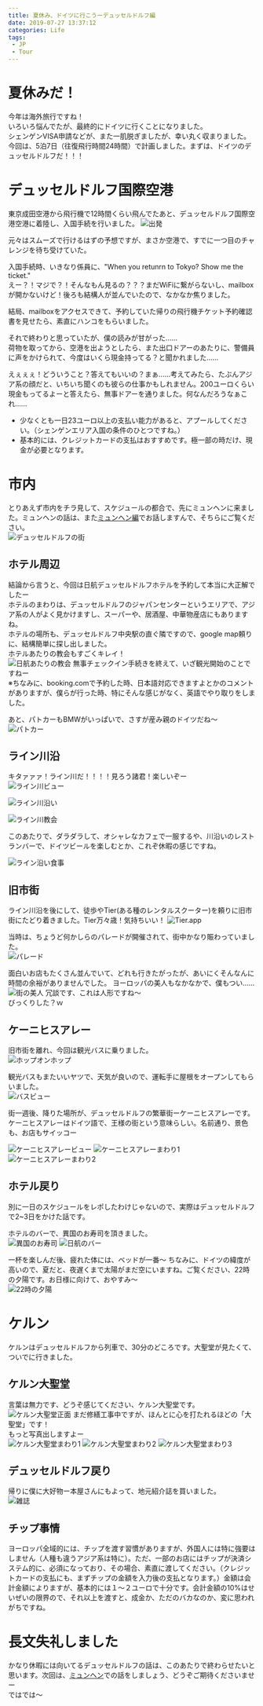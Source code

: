 ```yaml
---
title: 夏休み、ドイツに行こうーデュッセルドルフ編
date: 2019-07-27 13:37:12
categories: Life
tags: 
 - JP
 - Tour
---
```


# 夏休みだ！
今年は海外旅行ですね！  
いろいろ悩んでたが、最終的にドイツに行くことになりました。  
シェンゲンVISA申請などが、また一肌脱ぎましたが、幸い丸く収まりました。  
今回は、5泊7日（往復飛行時間24時間）で計画しました。まずは、ドイツのデュッセルドルフだ！！！
<!--more-->

# デュッセルドルフ国際空港
東京成田空港から飛行機で12時間くらい飛んでたあと、デュッセルドルフ国際空港空港に着陸し、入国手続を行いました。
![出発](http://wx2.sinaimg.cn/large/735d420agy1g5fuvyaoxwj21400u0tk0.jpg)  

元々はスムーズで行けるはずの予想ですが、まさか空港で、すでに一つ目のチャレンジを待ち受けていた。

入国手続時、いきなり係員に、"When you retunrn to Tokyo? Show me the ticket."  
えー？！マジで？！そんなもん見るの？？？まだWiFiに繋がらないし、mailboxが開かないけど！後ろも結構人が並んでいたので、なかなか焦りました。  

結局、mailboxをアクセスできて、予約していた帰りの飛行機チケット予約確認書を見せたら、素直にハンコをもらいました。  

それで終わりと思っていたが、僕の読みが甘がった......  
荷物を取ってから、空港を出ようとしたら、また出口ドアーのあたりに、警備員に声をかけられて、今度はいくら現金持ってる？と聞かれました......

えぇぇぇ！どういうこと？答えてもいいの？まぁ......考えてみたら、たぶんアジア系の顔だと、いちいち聞くのも彼らの仕事かもしれません。200ユーロくらい現金もってるよーと答えたら、無事ドアーを通りました。何なんだろうなぁこれ......  

- 少なくとも一日23ユーロ以上の支払い能力があると、アプールしてください。（シェンゲンエリア入国の条件のひとつですね。）
- 基本的には、クレジットカードの支払はおすすめです。極一部の時だけ、現金が必要となります。  

# 市内
とりあえず市内をチラ見して、スケジュールの都合で、先にミュンヘンに来ました。ミュンヘンの話は、また[ミュンヘン編](https://kuritan.github.io/2019/07/27/%E5%A4%8F%E4%BC%91%E3%81%BF%E3%80%81%E3%83%89%E3%82%A4%E3%83%84%E3%81%AB%E8%A1%8C%E3%81%93%E3%81%86%E3%83%BC%E3%83%9F%E3%83%A5%E3%83%B3%E3%83%98%E3%83%B3%E7%B7%A8/)でお話しますんで、そちらにご覧ください。  
![デュッセルドルフの街](http://wx2.sinaimg.cn/large/735d420agy1g5fv1ae7a1j22io1w04qq.jpg)

## ホテル周辺
結論から言うと、今回は日航デュッセルドルフホテルを予約して本当に大正解でしたー  
ホテルのまわりは、デュッセルドルフのジャパンセンターというエリアで、アジア系の人がよく見かけますし、スーパーや、居酒屋、中華物産店にもありますね。  
ホテルの場所も、デュッセルドルフ中央駅の直ぐ隣ですので、google map頼りに、結構簡単に探し出しました。  
ホテルあたりの教会もすごくキレイ！  
![日航あたりの教会](http://wx3.sinaimg.cn/mw690/735d420agy1g5fxl2anjkj22c03407wk.jpg)
無事チェックイン手続きを終えて、いざ観光開始のことですねー  
※ちなみに、booking.comで予約した時、日本語対応できますよとかのコメントがありますが、僕らが行った時、特にそんな感じがなく、英語でやり取りをしました。

あと、パトカーもBMWがいっぱいで、さすが産み親のドイツだね〜  
![パトカー](http://wx1.sinaimg.cn/large/735d420agy1g5fveelye0j21d61b21kx.jpg)
## ライン川沿
キタァァァ！ライン川だ！！！！見ろう諸君！楽しいぞー  
![ライン川ビュー](http://wx1.sinaimg.cn/large/735d420agy1g5fvh1ytmxj22io1w0e81.jpg)

![ライン川沿い](http://wx3.sinaimg.cn/large/735d420agy1g5fvjz8qruj22io1w04qq.jpg)

![ライン川教会](http://wx1.sinaimg.cn/large/735d420agy1g5fvl30pxsj21w02iox6p.jpg)

このあたりで、ダラダラして、オシャレなカフェで一服するや、川沿いのレストランバーで、ドイツビールを楽しむとか、これぞ休暇の感じですね。

![ライン沿い食事](http://wx1.sinaimg.cn/large/735d420agy1g5fwlnywy0j23402c01kz.jpg)
## 旧市街
ライン川沿を後にして、徒歩やTier(ある種のレンタルスクーター)を頼りに旧市街にたどり着きました。Tier万々歳！気持ちいい！
![Tier.app](https://handy.de/magazin/wp-content/uploads/2019/06/tier-e-scooter-duesseldorf.jpg)

当時は、ちょうど何かしらのパレードが開催されて、街中かなり賑わっていました。  
![パレード](http://wx4.sinaimg.cn/large/735d420agy1g5fvzkej7dj22io1w01kz.jpg)

面白いお店もたくさん並んでいて、どれも行きたがったが、あいにくそんなんに時間の余裕がありませんでした。
ヨーロッパの美人もなかなかで、僕もつい......
![街の美人](http://wx1.sinaimg.cn/large/735d420agy1g5fw21nabbj20rs0kuhdt.jpg)
冗談です、これは人形ですね〜  
びっくりした？ｗ
## ケーニヒスアレー
旧市街を離れ、今回は観光バスに乗りました。  
![ホップオンホップ](http://wx4.sinaimg.cn/large/735d420agy1g5fw8x9fqvj22io1w0kjm.jpg)

観光バスもまたいいヤツで、天気が良いので、運転手に屋根をオープンしてもらいました。  
![バスビュー](http://wx2.sinaimg.cn/large/735d420agy1g5fwct69erj22io1w0b2a.jpg)

街一週後、降りた場所が、デュッセルドルフの繁華街ーケーニヒスアレーです。ケーニヒスアレーはドイツ語で、王様の街という意味らしい。名前通り、景色も、お店もサイッコー

![ケーニヒスアレービュー](http://wx4.sinaimg.cn/mw690/735d420agy1g5fwj81qsgj23402c0b2e.jpg)
![ケーニヒスアレーまわり1](http://wx4.sinaimg.cn/large/735d420agy1g5fwk8b5k6j23402c07wj.jpg)
![ケーニヒスアレーまわり2](http://wx4.sinaimg.cn/mw690/735d420agy1g5fx02aknej23402c0qv6.jpg)
## ホテル戻り
別に一日のスケジュールをレポしたわけじゃないので、実際はデュッセルドルフで2~3日をかけた話です。

ホテルのバーで、異国のお寿司を頂きました。  
![異国のお寿司](http://wx4.sinaimg.cn/large/735d420agy1g5fwq71bt4j23402c0u0z.jpg)
![日航のバー](http://wx3.sinaimg.cn/large/735d420agy1g5fwr2qwl0j23402c01kz.jpg)

一杯を楽しんだ後、疲れた体には、ベッドが一番〜
ちなみに、ドイツの緯度が高いので、夏だと、夜遅くまで太陽がまだ空にいますね。ご覧ください、22時の夕陽です。お日様に向けて、おやすみ〜  
![22時の夕陽](http://wx2.sinaimg.cn/large/735d420agy1g5fwuhe9g2j21400u0ade.jpg)
# ケルン
ケルンはデュッセルドルフから列車で、30分のどころです。大聖堂が見たくて、ついでに行きました。  

## ケルン大聖堂
言葉は無力です、どうぞ感じてください、ケルン大聖堂です。
![ケルン大聖堂正面](http://wx4.sinaimg.cn/mw690/735d420agy1g5fx1kxl34j22c0340qv8.jpg)
まだ修繕工事中ですが、ほんとに心を打たれるほどの「大聖堂」です！  
もっと写真出しますよー  
![ケルン大聖堂まわり1](http://wx3.sinaimg.cn/mw690/735d420agy1g5fxf2z3sbj21w02iou0z.jpg)
![ケルン大聖堂まわり2](http://wx3.sinaimg.cn/mw690/735d420agy1g5fxg7gmxvj21w02iox6p.jpg)
![ケルン大聖堂まわり3](http://wx3.sinaimg.cn/mw690/735d420agy1g5fxgo4bamj21w02io1ky.jpg)

## デュッセルドルフ戻り
帰りに僕に大好物ー本屋さんにもよって、地元紹介誌を買いました。  
![雑誌](http://wx2.sinaimg.cn/mw690/735d420agy1g5fxio93wbj22io1w0hdu.jpg)

## チップ事情
ヨーロッパ全域的には、チップを渡す習慣がありますが、外国人には特に強要はしません（人種も違うアジア系は特に）。ただ、一部のお店にはチップが決済システム的に、必須になっており、その場合、素直に渡してください。（クレジットカードの支払にも、まずチップの金額を入力後の支払となります。）金額は会計金額によりますが、基本的には１〜２ユーロで十分です。会計金額の10%はせいぜいの限界ので、それ以上を渡すと、成金か、ただのバカなのか、変に思われがちですね。

# 長文失礼しました
かなり休暇には向いてるデュッセルドルフの話は、このあたりで終わらせたいと思います。次回は、[ミュンヘン](https://kuritan.github.io/2019/07/27/%E5%A4%8F%E4%BC%91%E3%81%BF%E3%80%81%E3%83%89%E3%82%A4%E3%83%84%E3%81%AB%E8%A1%8C%E3%81%93%E3%81%86%E3%83%BC%E3%83%9F%E3%83%A5%E3%83%B3%E3%83%98%E3%83%B3%E7%B7%A8/)での話をしましょう、どうぞご期待くださいませー  
ではでは～